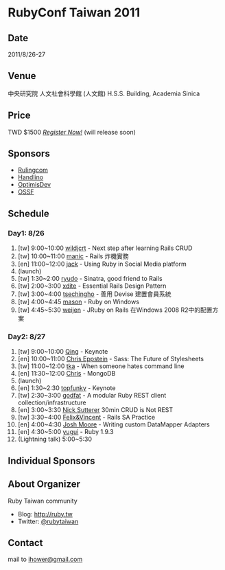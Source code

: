 # RubyConf Taiwan 2011

## Date

2011/8/26-27

## Venue

中央研究院 人文社會科學館 (人文館) H.S.S. Building, Academia Sinica

## Price

TWD $1500 *[Register Now!](#)* (will release soon)

## Sponsors

* [Rulingcom](http://www.rulingcom.com)
* [Handlino](http://handlino.com)
* [OptimisDev](http://www.optimispt.com)
* [OSSF](http://www.openfoundry.org/)

## Schedule

### Day1: 8/26

1. [tw] 9:00~10:00 [wildjcrt](2011/speakers/jerry.md) - Next step after learning Rails CRUD
2. [tw] 10:00~11:00 [manic](2011/speakers/manic.md) - Rails 炸機實務
3. [en] 11:00~12:00 [jack](2011/speakers/jack.md) - Using Ruby in Social Media platform
4. (launch)
5. [tw] 1:30~2:00 [ryudo](2011/speakers/ryudo.md) - Sinatra, good friend to Rails
6. [tw] 2:00~3:00 [xdite](2011/speakers/xdite.md) - Essential Rails Design Pattern
7. [tw] 3:00~4:00 [tsechingho](2011/speakers/tsechingho.md) - 善用 Devise 建置會員系統
8. [tw] 4:00~4:45 [mason](2011/speakers/mason.md) - Ruby on Windows
9. [tw] 4:45~5:30 [weijen](2011/speakers/weijen.md) - JRuby on Rails 在Windows 2008 R2中的配置方案

### Day2: 8/27

1. [tw] 9:00~10:00 [Qing](2011/speakers/qing.md) - Keynote
2. [en] 10:00~11:00 [Chris Eppstein](2011/speakers/chris-eppstein.md) - Sass: The Future of Stylesheets
3. [tw] 11:00~12:00 [tka](2011/speakers/tka.md) - When someone hates command line
4. [en] 11:30~12:00 [Chris](2011/speakers/chris.md) - MongoDB
5. (launch)
6. [en] 1:30~2:30 [topfunky](2011/speakers/topfunky.md) - Keynote
7. [tw] 2:30~3:00 [godfat](2011/speakers/godfat.md) - A modular Ruby REST client collection/infrastructure
8. [en] 3:00~3:30 [Nick Sutterer](2011/speakers/nick.md) 30min CRUD is Not REST
9. [tw] 3:30~4:00 [Felix&Vincent](2011/speakers/felix-vincent.md) - Rails SA Practice
10. [en] 4:00~4:30 [Josh Moore](2011/speakers/josh.md) - Writing custom DataMapper Adapters
11. [en] 4:30~5:00 [yugui](2011/speakers/yugui.md) - Ruby 1.9.3
12. (Lightning talk) 5:00~5:30

## Individual Sponsors

## About Organizer

Ruby Taiwan community

* Blog: <http://ruby.tw>
* Twitter: [@rubytaiwan](http://twitter.com/rubytaiwan)

## Contact

mail to ihower@gmail.com
